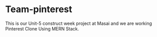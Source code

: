# Team-pinterest
This is our Unit-5 construct week project at Masai and we are working Pinterest Clone Using MERN Stack.
